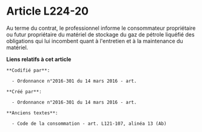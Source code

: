 # Article L224-20

Au terme du contrat, le professionnel informe le consommateur propriétaire ou futur propriétaire du matériel de stockage du
gaz de pétrole liquéfié des obligations qui lui incombent quant à l'entretien et à la maintenance du matériel.

**Liens relatifs à cet article**

	**Codifié par**:

	  - Ordonnance n°2016-301 du 14 mars 2016 - art.

	**Créé par**:

	  - Ordonnance n°2016-301 du 14 mars 2016 - art.

	**Anciens textes**:

	  - Code de la consommation - art. L121-107, alinéa 13 (Ab)
